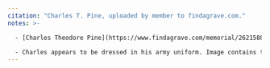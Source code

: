 ```yaml
---
citation: "Charles T. Pine, uploaded by member to findagrave.com."
notes: >-

  - [Charles Theodore Pine](https://www.findagrave.com/memorial/26215884/charles-theodore-pine) (? to 26 May 1895)

  - Charles appears to be dressed in his army uniform. Image contains the signature "Chas. T. Pine". 
---
```




